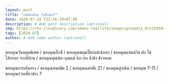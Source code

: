 ```yaml
---
layout: post
title: "กลับถึงบ้าน (หรือหอ)"
date: 2020-07-28 T22:16:39+07:00
description: # Add post description (optional)
img: https://res.cloudinary.com/sdees-reallife/image/upload/a_0/v1595949600/IMG_2739.jpg # Add image post (optional)
tags: [2020-07]
author: # Add name author (optional)
---
```

ขอบคุณวันหยุดพิเศษ / ขอบคุณบิ๊กซี / ขอบคุณขนมเปี๊ยะแต้เซ่งเฮง / ขอบคุณแซนด์วิช ผัก ไข่ ไส้กรอก จากที่บ้าน / ขอบคุณคุณพ่อ-คุณแม่ อ๊บ-อ๊บ น้ำขิง ข้าวหอม

<i class="fa fa-child" style="color:plum"></i>

ขอบคุณการเดินทาง / ขอบคุณหมอชิต 2 / ขอบคุณนครชัย 21 / ขอบคุณสูงเนิน / ขอบคุณ 7-11 / ขอบคุณก๋วยเตี๋ยวข้าง 7
